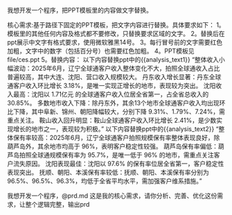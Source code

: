 我想开发一个程序，把PPT模板里的内容做文字替换。

核心需求:基于路径下固定的PPT模板，把文字内容进行替换。具体要求如下：
1。模板里的其他任何内容及格式都不要修改，只替换要求区域的文字。
2。替换后在ppt展示中文字有格式要求，使用微软雅黑14号。
3。每行冒号前的文字需要红色加粗，文字中的数字（包括百分号）也需要红色加粗。
4。PPT模板见file/ces.ppt
5。替换内容：
以下内容替换ppt中的{{analysis_text1}}
“整体收入小幅波动：2025年6月，辽宁全球通客户收入整体变化不大，拍照全球通收入占比普遍较高，其中大连、沈阳、营口收入规模较大。
丹东收入增长显著：丹东全球通客户收入环比增长 3.18%，是唯一实现正增长的地市，表现较为突出。
沈阳收入最高：沈阳以 1.71亿元 的全球通客户收入位居全省第一，占全省总收入的 30.85%。
多数地市收入下降：除丹东外，其余13个地市全球通客户收入均出现环比下降，其中阜新、锦州、朝阳降幅较大，分别下降 9.31%、1.79%、7.24%，需重点关注。
鞍山收入回升明显：鞍山全球通客户收入环比增长 2.41%，是少数实现增长的地市之一，表现较为积极。”
以下内容替换ppt中的{{analysis_text2}}
“整体保有率较高：2025年6月，辽宁全球通客户拍照规模保有率整体表现良好，除葫芦岛外，其余地市均高于 96%，表明客户稳定性较强。
葫芦岛保有率偏低：葫芦岛拍照全球通规模保有率为 95.7%，是唯一低于 96% 的地市，需重点关注客户流失原因。
沈阳表现最佳：沈阳以 97.6% 的保有率位居全省第一，客户稳定性表现突出。
抚顺、朝阳、本溪保有率较低：抚顺、朝阳、本溪保有率分别为 96.5%、96.5%、96.3%，均低于全省平均水平，需加强客户维系措施。”

我想开发一个程序，@prd.md 这是我的核心需求，请你分析、完善、优化这份需求，让整个逻辑完整，输出prd
